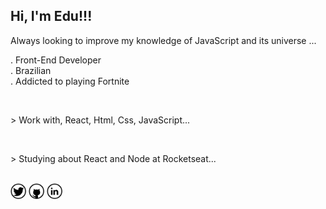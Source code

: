 <h2>Hi, I'm Edu!!!</h2>
<p>Always looking to improve my knowledge of JavaScript and its universe ...</p>
<p>
  . Front-End Developer
  <br>
  . Brazilian
  <br>
  . Addicted to playing Fortnite
</p>
<br>
<p>
  > Work with, React, Html, Css, JavaScript...
</p>
<br>
<p>
 > Studying about React and Node at Rocketseat...
</p>
<br>
<nav>
  <a href=""><img width="25px" src="https://github.com/eduardonk9999/eduardonk9999/blob/master/assets/twitter_icon-icons.com_65436.png"></a>
  <a href=""><img width="25px" src="https://github.com/eduardonk9999/eduardonk9999/blob/master/assets/github_icon-icons.com_65450.png"></a>
  <a href=""><img width="25px" src="https://github.com/eduardonk9999/eduardonk9999/blob/master/assets/linkedin_icon-icons.com_65439.png"/></a>
</nav>
